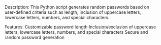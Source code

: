 Description:
This Python script generates random passwords based on user-defined criteria such as length,
inclusion of uppercase letters, lowercase letters, numbers, and special characters.

Features:
Customizable password length
Inclusion/exclusion of uppercase letters, lowercase letters, numbers, and special characters
Secure and random password generation
